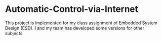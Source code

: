 # Automatic-Control-via-Internet
This project is implemented for my class assignment of Embedded System Design (ESD). I and my team has developed some versions for other subjects.
